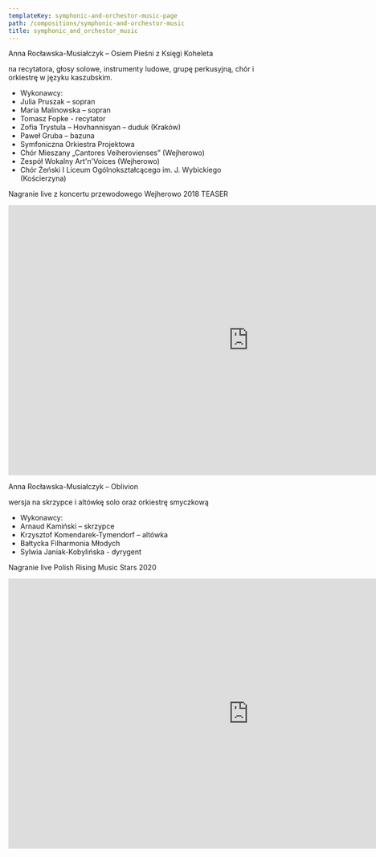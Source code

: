 ```yaml
---
templateKey: symphonic-and-orchestor-music-page
path: /compositions/symphonic-and-orchestor-music
title: symphonic_and_orchestor_music
---
```


<div class="box works-box">
    <p class="works__title">Anna Rocławska-Musiałczyk –  Osiem Pieśni z Księgi Koheleta</p>
    <p class="works__subtitle">na recytatora, głosy solowe, instrumenty ludowe, grupę perkusyjną, chór i orkiestrę w języku kaszubskim.</p>
    <ul class="works__performers">
        <li class="works__performers--title">Wykonawcy:</li>
        <li>Julia Pruszak – sopran</li>
        <li>Maria Malinowska – sopran</li>
        <li>Tomasz Fopke - recytator</li>
        <li>Zofia Trystula – Hovhannisyan – duduk (Kraków)</li>
        <li>Paweł Gruba – bazuna</li>
        <li>Symfoniczna Orkiestra Projektowa</li>
        <li>Chór Mieszany „Cantores Veiherovienses” (Wejherowo)</li>
        <li>Zespół Wokalny Art'n'Voices (Wejherowo)</li>
        <li>Chór Żeński I Liceum Ogólnokształcącego im. J. Wybickiego (Kościerzyna)</li>
    </ul>
    <p class="works__details">
        Nagranie live z koncertu przewodowego Wejherowo 2018 TEASER
    </p>
    <div class="youtube-movie">
        <iframe width="956" height="538" src="https://www.youtube.com/embed/ZUttyAsh930" frameborder="0" allow="accelerometer; autoplay; clipboard-write; encrypted-media; gyroscope; picture-in-picture" allowfullscreen></iframe>
    </div>
</div>

<div class="separator m-3"></div>

<div class="box works-box">
    <p class="works__title">Anna Rocławska-Musiałczyk – Oblivion</p>
    <p class="works__subtitle">wersja na skrzypce i altówkę solo oraz orkiestrę smyczkową</p>
    <ul class="works__performers">
        <li class="works__performers--title">Wykonawcy:</li>
        <li>Arnaud Kamiński – skrzypce</li>
        <li>Krzysztof Komendarek-Tymendorf – altówka</li>
        <li>Bałtycka Filharmonia Młodych</li>
        <li>Sylwia Janiak-Kobylińska - dyrygent</li>
    </ul>
    <p class="works__details">
        Nagranie live Polish Rising Music Stars 2020
    </p>
    <div class="youtube-movie">
        <iframe width="956" height="538" src="https://www.youtube.com/embed/DvLqaWachE8" frameborder="0" allow="accelerometer; autoplay; clipboard-write; encrypted-media; gyroscope; picture-in-picture" allowfullscreen></iframe>
    </div>
</div>
